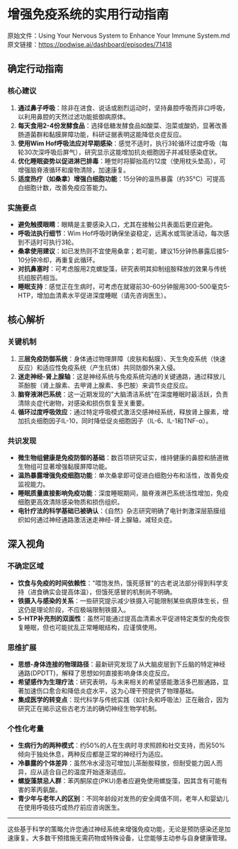 # 增强免疫系统的实用行动指南

原始文件：Using Your Nervous System to Enhance Your Immune System.md
原文链接：https://podwise.ai/dashboard/episodes/71418

## 确定行动指南

### 核心建议
1. **通过鼻子呼吸**：除非在进食、说话或剧烈运动时，坚持鼻腔呼吸而非口呼吸，以利用鼻腔的天然过滤功能抵御病原体。
2. **每天食用2-4份发酵食品**：选择低糖发酵食品如酸菜、泡菜或酸奶，显著改善肠道菌群和黏膜屏障功能，科研证据表明这能降低炎症反应。
3. **使用Wim Hof呼吸法应对早期感染**：感觉不适时，执行3轮循环过度呼吸（每轮30次深呼吸后屏气），研究显示这能增加抗炎细胞因子并减轻感染症状。
4. **优化睡眠姿势以促进淋巴排毒**：睡觉时将脚抬高约12度（使用枕头垫高），可增强脑脊液循环和废物清除，加速康复。
5. **适度热疗（如桑拿）增强白细胞功能**：15分钟的温热暴露（约35°C）可提高白细胞计数，改善免疫应答能力。

### 实施要点
- **避免触摸眼睛**：眼睛是主要感染入口，尤其在接触公共表面后更应避免。
- **呼吸法执行细节**：Wim Hof呼吸时确保坐姿稳定，远离水或驾驶活动，每次感到不适时可执行3轮。
- **桑拿使用建议**：如已发热则不宜使用桑拿；若可能，建议15分钟热暴露后接5-10分钟冷却，再重复此循环。
- **对抗鼻塞时**：可考虑服用2克螺旋藻，研究表明其抑制组胺释放的效果与传统抗组胺药相当。
- **睡眠支持**：感觉正在生病时，可考虑在就寝前30-60分钟服用300-500毫克5-HTP，增加血清素水平促进深度睡眠（请先咨询医生）。

## 核心解析

### 关键机制
1. **三层免疫防御系统**：身体通过物理屏障（皮肤和黏膜）、天生免疫系统（快速反应）和适应性免疫系统（产生抗体）共同防御外来入侵。
2. **迷走神经-肾上腺轴**：这是神经系统与免疫系统沟通的关键通路，通过释放儿茶酚胺（肾上腺素、去甲肾上腺素、多巴胺）来调节炎症反应。
3. **脑脊液淋巴系统**：这一近期发现的"大脑清洁系统"在深度睡眠时最活跃，负责清除炎症代谢物，对感染和损伤恢复至关重要。
4. **循环过度呼吸效应**：通过特定呼吸模式激活交感神经系统，释放肾上腺素，增加抗炎细胞因子IL-10，同时降低促炎细胞因子（IL-6、IL-1和TNF-α）。

### 共识发现
- **微生物组健康是免疫防御的基础**：数百项研究证实，维持健康的鼻腔和肠道微生物组可显著增强黏膜屏障功能。
- **温热暴露增强免疫细胞功能**：单次桑拿即可促进白细胞分布和活性，改善免疫监视能力。
- **睡眠质量直接影响免疫功能**：深度睡眠期间，脑脊液淋巴系统活性增加，免疫细胞更高效清除感染物质和损伤组织。
- **电针疗法的科学基础已被确认**：《自然》杂志研究明确了电针刺激深层筋膜组织如何通过神经通路激活迷走神经-肾上腺轴，减轻炎症。

## 深入视角

### 不确定区域
- **饮食与免疫的时间依赖性**："喂饱发热，饿死感冒"的古老说法部分得到科学支持（进食确实会提高体温），但饿死感冒的机制尚不明确。
- **铁摄入与感染的关系**：一些研究提示减少铁摄入可能限制某些病原体生长，但这仍是理论阶段，不应极端限制铁摄入。
- **5-HTP补充剂的双面性**：虽然可能通过提高血清素水平促进特定类型的免疫恢复睡眠，但也可能扰乱正常睡眠结构，应谨慎使用。

### 思维扩展
- **思想-身体连接的物理路径**：最新研究发现了从大脑皮层到下丘脑的特定神经通路(DPDTT)，解释了思想如何直接影响身体炎症反应。
- **希望感作为生理疗法**：研究表明，与未来相关的希望感能激活多巴胺通路，显著加速伤口愈合和降低炎症水平，这为心理干预提供了物理基础。
- **集成医学的转变点**：现代科学与传统实践（如针灸和呼吸法）正在融合，因为研究正在揭示这些古老方法的确切神经生物学机制。

### 个性化考量
- **生病行为的两种模式**：约50%的人在生病时寻求照顾和社交支持，而另50%倾向于独处休息，两种反应都是正常的神经行为适应。
- **冷暴露的个体差异**：虽然冷水浸泡可增加儿茶酚胺释放，但耐受能力因人而异，应从适合自己的温度开始逐渐适应。
- **螺旋藻禁忌人群**：苯丙酮尿症(PKU)患者应避免使用螺旋藻，因其含有可能有害的苯丙氨酸。
- **青少年与老年人的区别**：不同年龄段对发热的安全阈值不同，老年人和婴幼儿在使用呼吸技巧或热疗前应咨询医生。

---

这些基于科学的策略允许您通过神经系统来增强免疫功能，无论是预防感染还是加速康复。大多数干预措施无需药物或特殊设备，让您能够主动参与自身健康管理。
